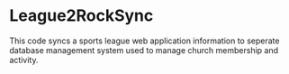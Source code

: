 # League2RockSync
This code syncs a sports league web application information to seperate database management system used to manage church membership and activity.
